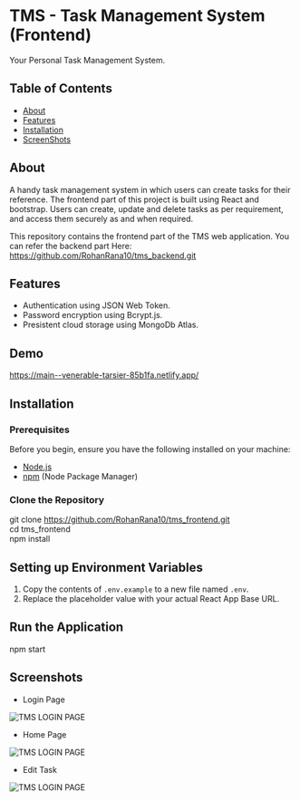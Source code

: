# TMS - Task Management System (Frontend)

Your Personal Task Management System.

## Table of Contents

- [About](#about)
- [Features](#features)
- [Installation](#installation)
- [ScreenShots](#screenshots)

## About

A handy task management system in which users can create tasks for their reference. The frontend part of this project is built using React and bootstrap. Users can create, update and delete tasks as per requirement, and access them securely as and when required.  

This repository contains the frontend part of the TMS web application. You can refer the backend part Here: https://github.com/RohanRana10/tms_backend.git

## Features

- Authentication using JSON Web Token.
- Password encryption using Bcrypt.js.
- Presistent cloud storage using MongoDb Atlas.

## Demo

https://main--venerable-tarsier-85b1fa.netlify.app/

## Installation

### Prerequisites

Before you begin, ensure you have the following installed on your machine:

- [Node.js](https://nodejs.org/)
- [npm](https://www.npmjs.com/) (Node Package Manager)

### Clone the Repository

git clone https://github.com/RohanRana10/tms_frontend.git  
cd tms_frontend   
npm install  

## Setting up Environment Variables

1. Copy the contents of `.env.example` to a new file named `.env`.
2. Replace the placeholder value with your actual React App Base URL.

## Run the Application

npm start

## Screenshots  

- Login Page

![TMS LOGIN PAGE](https://i.postimg.cc/jqkyhgVR/login-page.png)  

- Home Page  

![TMS LOGIN PAGE](https://i.postimg.cc/BQLH7TsH/home-page.png)  

- Edit Task  

![TMS LOGIN PAGE](https://i.postimg.cc/VLxMxJLT/edit-task.png)  
